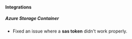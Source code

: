 
#### Integrations

##### Azure Storage Container

- Fixed an issue where a **sas token** didn't work properly.